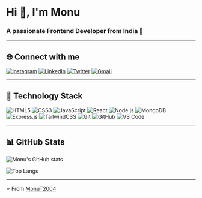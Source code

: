 # Hi 👋, I'm Monu
### A passionate Frontend Developer from India 🚀

---

## 🌐 Connect with me
[![Instagram](https://img.shields.io/badge/-Instagram-E4405F?logo=instagram&logoColor=white)](https://instagram.com/yourprofile)
[![LinkedIn](https://img.shields.io/badge/-LinkedIn-0A66C2?logo=linkedin&logoColor=white)](https://linkedin.com/in/yourprofile)
[![Twitter](https://img.shields.io/badge/-Twitter-1DA1F2?logo=twitter&logoColor=white)](https://twitter.com/yourprofile)
[![Gmail](https://img.shields.io/badge/-Gmail-D14836?logo=gmail&logoColor=white)](mailto:yourmail@gmail.com)

---

## 🚀 Technology Stack
![HTML5](https://img.shields.io/badge/-HTML5-E34F26?logo=html5&logoColor=white)
![CSS3](https://img.shields.io/badge/-CSS3-1572B6?logo=css3)
![JavaScript](https://img.shields.io/badge/-JavaScript-F7DF1E?logo=javascript&logoColor=black)
![React](https://img.shields.io/badge/-React-61DAFB?logo=react&logoColor=black)
![Node.js](https://img.shields.io/badge/-Node.js-339933?logo=node.js&logoColor=white)
![MongoDB](https://img.shields.io/badge/-MongoDB-47A248?logo=mongodb&logoColor=white)
![Express.js](https://img.shields.io/badge/-Express.js-000000?logo=express&logoColor=white)
![TailwindCSS](https://img.shields.io/badge/-TailwindCSS-38B2AC?logo=tailwind-css&logoColor=white)
![Git](https://img.shields.io/badge/-Git-F05032?logo=git&logoColor=white)
![GitHub](https://img.shields.io/badge/-GitHub-181717?logo=github&logoColor=white)
![VS Code](https://img.shields.io/badge/-VSCode-007ACC?logo=visual-studio-code&logoColor=white)

---

## 📊 GitHub Stats
![Monu's GitHub stats](https://github-readme-stats.vercel.app/api?username=MonuT2004&show_icons=true&theme=radical)

![Top Langs](https://github-readme-stats.vercel.app/api/top-langs/?username=MonuT2004&layout=compact&theme=radical)

---

⭐ From [MonuT2004](https://github.com/MonuT2004)
